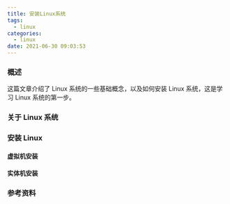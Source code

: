 ```yaml
---
title: 安装Linux系统
tags:
  - linux
categories:
  - linux
date: 2021-06-30 09:03:53
---
```


### 概述

这篇文章介绍了 Linux 系统的一些基础概念，以及如何安装 Linux 系统，这是学习 Linux 系统的第一步。



### 关于 Linux 系统



<!-- more -->



### 安装 Linux

#### 虚拟机安装



#### 实体机安装



### 参考资料


